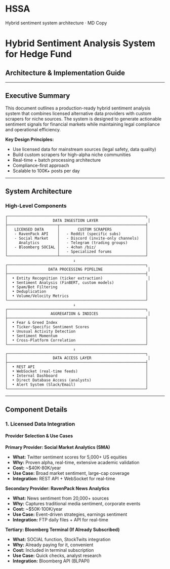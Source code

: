 # HSSA

Hybrid sentiment system architecture · MD
Copy

# Hybrid Sentiment Analysis System for Hedge Fund
## Architecture & Implementation Guide

---

## Executive Summary

This document outlines a production-ready hybrid sentiment analysis system that combines licensed alternative data providers with custom scrapers for niche sources. The system is designed to generate actionable sentiment signals for financial markets while maintaining legal compliance and operational efficiency.

**Key Design Principles:**
- Use licensed data for mainstream sources (legal safety, data quality)
- Build custom scrapers for high-alpha niche communities
- Real-time + batch processing architecture
- Compliance-first approach
- Scalable to 100K+ posts per day

---

## System Architecture

### High-Level Components

```
┌─────────────────────────────────────────────────────────────┐
│                    DATA INGESTION LAYER                      │
├──────────────────────┬──────────────────────────────────────┤
│   LICENSED DATA      │        CUSTOM SCRAPERS               │
│   - RavenPack API    │   - Reddit (specific subs)           │
│   - Social Market    │   - Discord (invite-only channels)   │
│     Analytics        │   - Telegram (trading groups)        │
│   - Bloomberg SOCIAL │   - 4chan /biz/                      │
│                      │   - Specialized forums               │
└──────────────────────┴──────────────────────────────────────┘
                              ↓
┌─────────────────────────────────────────────────────────────┐
│                  DATA PROCESSING PIPELINE                    │
├─────────────────────────────────────────────────────────────┤
│  • Entity Recognition (ticker extraction)                    │
│  • Sentiment Analysis (FinBERT, custom models)              │
│  • Spam/Bot Filtering                                       │
│  • Deduplication                                            │
│  • Volume/Velocity Metrics                                  │
└─────────────────────────────────────────────────────────────┘
                              ↓
┌─────────────────────────────────────────────────────────────┐
│                   AGGREGATION & INDICES                      │
├─────────────────────────────────────────────────────────────┤
│  • Fear & Greed Index                                       │
│  • Ticker-Specific Sentiment Scores                         │
│  • Unusual Activity Detection                               │
│  • Sentiment Momentum                                       │
│  • Cross-Platform Correlation                               │
└─────────────────────────────────────────────────────────────┘
                              ↓
┌─────────────────────────────────────────────────────────────┐
│                    DATA ACCESS LAYER                         │
├─────────────────────────────────────────────────────────────┤
│  • REST API                                                 │
│  • WebSocket (real-time feeds)                              │
│  • Internal Dashboard                                       │
│  • Direct Database Access (analysts)                        │
│  • Alert System (Slack/Email)                               │
└─────────────────────────────────────────────────────────────┘
```

---

## Component Details

### 1. Licensed Data Integration

#### Provider Selection & Use Cases

**Primary Provider: Social Market Analytics (SMA)**
- **What:** Twitter sentiment scores for 5,000+ US equities
- **Why:** Proven alpha, real-time, extensive academic validation
- **Cost:** ~$40K-80K/year
- **Use Case:** Broad market sentiment, large-cap coverage
- **Integration:** REST API + WebSocket for real-time

**Secondary Provider: RavenPack News Analytics**
- **What:** News sentiment from 20,000+ sources
- **Why:** Captures traditional media sentiment, corporate events
- **Cost:** ~$50K-100K/year
- **Use Case:** Event-driven strategies, earnings sentiment
- **Integration:** FTP daily files + API for real-time

**Tertiary: Bloomberg Terminal (If Already Subscribed)**
- **What:** SOCIAL function, StockTwits integration
- **Why:** Already paying for it, convenient
- **Cost:** Included in terminal subscription
- **Use Case:** Quick checks, analyst research
- **Integration:** Bloomberg API (BLPAPI)

